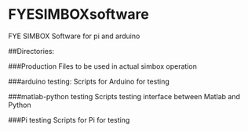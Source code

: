 # FYESIMBOXsoftware
FYE SIMBOX Software for pi and arduino

##Directories:

###Production
Files to be used in actual simbox operation

###arduino testing: 
Scripts for Arduino for testing

###matlab-python testing
Scripts testing interface between Matlab and Python

###Pi testing
Scripts for Pi for testing